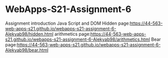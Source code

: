 # WebApps-S21-Assignment-6
Assignment introduction Java Script and DOM
Hidden page:https://44-563-web-apps-s21.github.io/webapps-s21-assignment-6-Alekyab98/hidden.html
arithmetics page:https://44-563-web-apps-s21.github.io/webapps-s21-assignment-6-Alekyab98/arithmetics.html
Bear page:https://44-563-web-apps-s21.github.io/webapps-s21-assignment-6-Alekyab98/bear.html

